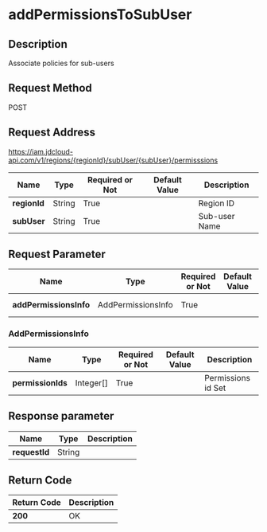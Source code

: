 # addPermissionsToSubUser


## Description
Associate policies for sub-users

## Request Method
POST

## Request Address
https://iam.jdcloud-api.com/v1/regions/{regionId}/subUser/{subUser}/permisssions

|Name|Type|Required or Not|Default Value|Description|
|---|---|---|---|---|
|**regionId**|String|True| |Region ID|
|**subUser**|String|True| |Sub-user Name|

## Request Parameter
|Name|Type|Required or Not|Default Value|Description|
|---|---|---|---|---|
|**addPermissionsInfo**|AddPermissionsInfo|True| |Permission Information|

### AddPermissionsInfo
|Name|Type|Required or Not|Default Value|Description|
|---|---|---|---|---|
|**permissionIds**|Integer[]|True| |Permissions id Set|

## Response parameter
|Name|Type|Description|
|---|---|---|
|**requestId**|String| |


## Return Code
|Return Code|Description|
|---|---|
|**200**|OK|
